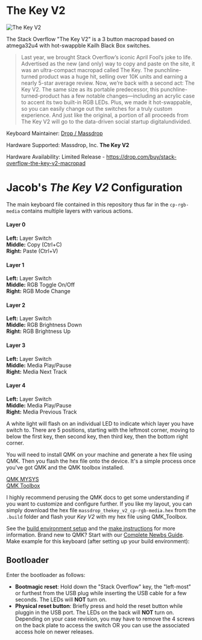 # The Key V2

![The Key V2](https://massdrop-s3.imgix.net/product-images/stack-overflow-the-key-v2-macropad/FP/vSqOp9eUQNGXW4zl3EVQ_7528-copy-pdp.jpg)


The Stack Overflow "The Key V2" is a 3 button macropad based on atmega32u4 with hot-swappble Kailh Black Box switches.

> Last year, we brought Stack Overflow’s iconic April Fool’s joke to life. Advertised as the new (and only) way to copy and paste on the site, it was an ultra-compact macropad called The Key. The punchline-turned product was a huge hit, selling over 10K units and earning a nearly 5-star average review. Now, we’re back with a second act: The Key V2. The same size as its portable predecessor, this punchline-turned-product has a few notable changes—including an acrylic case to accent its two built-in RGB LEDs. Plus, we made it hot-swappable, so you can easily change out the switches for a truly custom experience. And just like the original, a portion of all proceeds from The Key V2 will go to the data-driven social startup digitalundivided.

Keyboard Maintainer: [Drop / Massdrop](https://github.com/Massdrop/qmk_firmware) 

Hardware Supported: Massdrop, Inc. **The Key V2**

Hardware Availability: Limited Release - https://drop.com/buy/stack-overflow-the-key-v2-macropad




# Jacob's *The Key V2* Configuration

The main keyboard file contained in this repository thus far in the `cp-rgb-media` contains multiple layers with various actions.

#### Layer 0  
**Left:** Layer Switch  
**Middle:** Copy (Ctrl+C)  
**Right:** Paste (Ctrl+V)  

#### Layer 1
**Left:** Layer Switch  
**Middle:** RGB Toggle On/Off  
**Right:** RGB Mode Change  

#### Layer 2
**Left:** Layer Switch  
**Middle:** RGB Brightness Down  
**Right:** RGB Brightness Up  

#### Layer 3
**Left:** Layer Switch  
**Middle:** Media Play/Pause  
**Right:** Media Next Track  

#### Layer 4
**Left:** Layer Switch  
**Middle:** Media Play/Pause  
**Right:** Media Previous Track  


A white light will flash on an individual LED to indicate which layer you have switch to. There are 5 positions, starting with the leftmost corner, moving to below the first key, then second key, then third key, then the bottom right corner.   

You will need to install QMK on your machine and generate a hex file using QMK. Then you flash the hex file onto the device. It's a simple process once you've got QMK and the QMK toolbox installed. 

[QMK MYSYS](https://github.com/qmk/qmk_distro_msys/blob/main/README.md)  
[QMK Toolbox](https://github.com/qmk/qmk_toolbox/releases)


I highly recommend perusing the QMK docs to get some understanding if you want to customize and configure further. If you like my layout, you can simply download the hex file `massdrop_thekey_v2_cp-rgb-media.hex` from the `.build` folder and flash your *Key V2* with my hex file using QMK_Toolbox. 


See the [build environment setup](https://docs.qmk.fm/#/getting_started_build_tools) and the [make instructions](https://docs.qmk.fm/#/getting_started_make_guide) for more information. Brand new to QMK? Start with our [Complete Newbs Guide](https://docs.qmk.fm/#/newbs).
Make example for this keyboard (after setting up your build environment):

## Bootloader

Enter the bootloader as follows:
* **Bootmagic reset**: Hold down the "Stack Overflow" key, the "left-most" or furthest from the USB plug while inserting the USB cable for a few seconds. The LEDs will **NOT** turn on.
* **Physical reset button**: Briefly press and hold the reset button while pluggin in the USB port. The LEDs on the back will **NOT** turn on. Depending on your case revision, you may have to remove the 4 screws on the back plate to access the switch OR you can use the associated access hole on newer releases.
